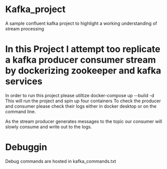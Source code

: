 # Kafka_project
A sample confluent kafka project to highlight a working understanding of stream processing

# In this Project I attempt too replicate a kafka producer consumer stream by dockerizing zookeeper and kafka services
In order to run this project please utiltize docker-compose up --build -d
This will run the project and spin up four containers
To check the producer and consumer please check their logs either in docker desktop or on the command line. 

As the stream producer generates messages to the topic our consumer will slowly consume and write out to the logs.

# Debuggin
Debug commands are hosted in kafka_commands.txt
